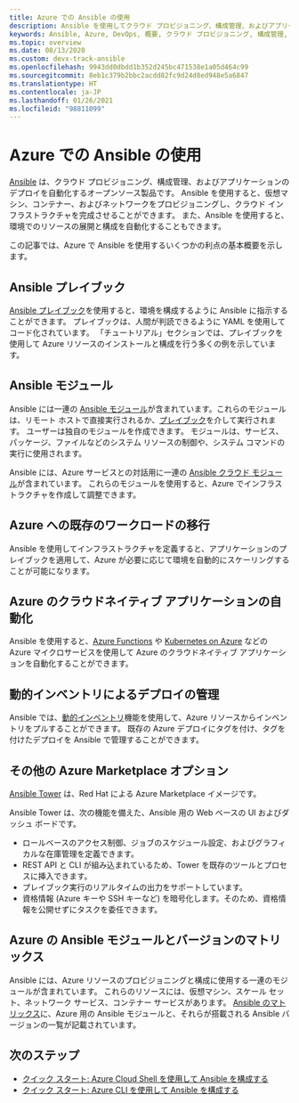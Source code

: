 ```yaml
---
title: Azure での Ansible の使用
description: Ansible を使用してクラウド プロビジョニング、構成管理、およびアプリケーションのデプロイを自動化する方法の概要。
keywords: Ansible, Azure, DevOps, 概要, クラウド プロビジョニング, 構成管理, アプリケーションのデプロイ, Ansible モジュール, Ansible プレイブック
ms.topic: overview
ms.date: 08/13/2020
ms.custom: devx-track-ansible
ms.openlocfilehash: 9943dd0dbdd1b352d245bc471538e1a05d464c99
ms.sourcegitcommit: 8eb1c379b2bbc2acdd82fc9d24d8ed948e5a6847
ms.translationtype: HT
ms.contentlocale: ja-JP
ms.lasthandoff: 01/26/2021
ms.locfileid: "98811099"
---
```

# <a name="using-ansible-with-azure"></a>Azure での Ansible の使用

[Ansible](https://www.ansible.com) は、クラウド プロビジョニング、構成管理、およびアプリケーションのデプロイを自動化するオープンソース製品です。 Ansible を使用すると、仮想マシン、コンテナー、およびネットワークをプロビジョニングし、クラウド インフラストラクチャを完成させることができます。 また、Ansible を使用すると、環境でのリソースの展開と構成を自動化することもできます。

この記事では、Azure で Ansible を使用するいくつかの利点の基本概要を示します。

## <a name="ansible-playbooks"></a>Ansible プレイブック

[Ansible プレイブック](https://docs.ansible.com/ansible/latest/playbooks.html)を使用すると、環境を構成するように Ansible に指示することができます。 プレイブックは、人間が判読できるように YAML を使用してコード化されています。 「チュートリアル」セクションでは、プレイブックを使用して Azure リソースのインストールと構成を行う多くの例を示しています。 

## <a name="ansible-modules"></a>Ansible モジュール

Ansible には一連の [Ansible モジュール](https://docs.ansible.com/ansible/2.9/modules/modules_by_category.html)が含まれています。これらのモジュールは、リモート ホストで直接実行されるか、[プレイブック](https://docs.ansible.com/ansible/latest/playbooks.html)を介して実行されます。 ユーザーは独自のモジュールを作成できます。 モジュールは、サービス、パッケージ、ファイルなどのシステム リソースの制御や、システム コマンドの実行に使用されます。

Ansible には、Azure サービスとの対話用に一連の [Ansible クラウド モジュール](https://docs.ansible.com/ansible/2.9/modules/list_of_cloud_modules.html#azure)が含まれています。 これらのモジュールを使用すると、Azure でインフラストラクチャを作成して調整できます。 

## <a name="migrate-existing-workload-to-azure"></a>Azure への既存のワークロードの移行

Ansible を使用してインフラストラクチャを定義すると、アプリケーションのプレイブックを適用して、Azure が必要に応じて環境を自動的にスケーリングすることが可能になります。 

## <a name="automate-cloud-native-application-in-azure"></a>Azure のクラウドネイティブ アプリケーションの自動化

Ansible を使用すると、[Azure Functions](https://azure.microsoft.com//services/functions/) や [Kubernetes on Azure](https://azure.microsoft.com/services/container-service/kubernetes/) などの Azure マイクロサービスを使用して Azure のクラウドネイティブ アプリケーションを自動化することができます。  

## <a name="manage-deployments-with-dynamic-inventory"></a>動的インベントリによるデプロイの管理

Ansible では、[動的インベントリ](https://docs.ansible.com/ansible/latest/user_guide/intro_dynamic_inventory.html)機能を使用して、Azure リソースからインベントリをプルすることができます。 既存の Azure デプロイにタグを付け、タグを付けたデプロイを Ansible で管理することができます。

## <a name="additional-azure-marketplace-options"></a>その他の Azure Marketplace オプション

[Ansible Tower](https://azuremarketplace.microsoft.com/marketplace/apps/redhat.ansible-tower) は、Red Hat による Azure Marketplace イメージです。 

Ansible Tower は、次の機能を備えた、Ansible 用の Web ベースの UI およびダッシュ ボードです。

* ロールベースのアクセス制御、ジョブのスケジュール設定、およびグラフィカルな在庫管理を定義できます。 
* REST API と CLI が組み込まれているため、Tower を既存のツールとプロセスに挿入できます。 
* プレイブック実行のリアルタイムの出力をサポートしています。 
* 資格情報 (Azure キーや SSH キーなど) を暗号化します。そのため、資格情報を公開せずにタスクを委任できます。

## <a name="ansible-module-and-version-matrix-for-azure"></a>Azure の Ansible モジュールとバージョンのマトリックス

Ansible には、Azure リソースのプロビジョニングと構成に使用する一連のモジュールが含まれています。 これらのリソースには、仮想マシン、スケール セット、ネットワーク サービス、コンテナー サービスがあります。 [Ansible のマトリックス](./module-version-matrix.md)に、Azure 用の Ansible モジュールと、それらが搭載される Ansible バージョンの一覧が記載されています。

## <a name="next-steps"></a>次のステップ

- [クイック スタート: Azure Cloud Shell を使用して Ansible を構成する](getting-started-cloud-shell.md)
- [クイック スタート: Azure CLI を使用して Ansible を構成する](install-on-linux-vm.md)
